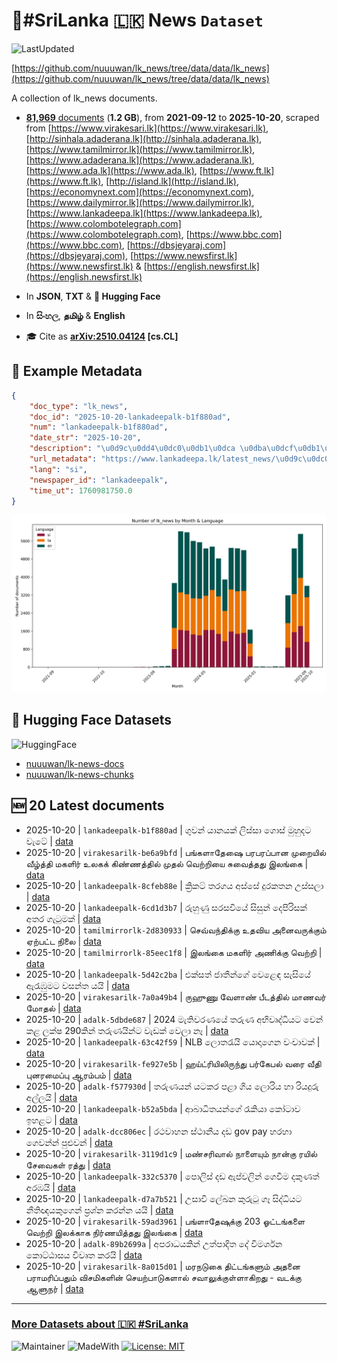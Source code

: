 # 📄#SriLanka 🇱🇰 News `Dataset`

![LastUpdated](https://img.shields.io/badge/last_updated-2025--10--21_02:18:00-green)

[https://github.com/nuuuwan/lk_news/tree/data/data/lk_news](https://github.com/nuuuwan/lk_news/tree/data/data/lk_news)

A collection of lk_news documents.

- [**81,969** documents](https://github.com/nuuuwan/lk_news/tree/data/data/lk_news) (**1.2 GB**), from **2021-09-12** to **2025-10-20**, scraped from [https://www.virakesari.lk](https://www.virakesari.lk), [http://sinhala.adaderana.lk](http://sinhala.adaderana.lk), [https://www.tamilmirror.lk](https://www.tamilmirror.lk), [https://www.adaderana.lk](https://www.adaderana.lk), [https://www.ada.lk](https://www.ada.lk), [https://www.ft.lk](https://www.ft.lk), [http://island.lk](http://island.lk), [https://economynext.com](https://economynext.com), [https://www.dailymirror.lk](https://www.dailymirror.lk), [https://www.lankadeepa.lk](https://www.lankadeepa.lk), [https://www.colombotelegraph.com](https://www.colombotelegraph.com), [https://www.bbc.com](https://www.bbc.com), [https://dbsjeyaraj.com](https://dbsjeyaraj.com), [https://www.newsfirst.lk](https://www.newsfirst.lk) & [https://english.newsfirst.lk](https://english.newsfirst.lk)

- In **JSON**, **TXT** & **🤗 Hugging Face**

- In **සිංහල**, **தமிழ்** & **English**

- 🎓 Cite as **[arXiv:2510.04124](https://arxiv.org/abs/2510.04124) [cs.CL]**

## 📝 Example Metadata

```json
{
    "doc_type": "lk_news",
    "doc_id": "2025-10-20-lankadeepalk-b1f880ad",
    "num": "lankadeepalk-b1f880ad",
    "date_str": "2025-10-20",
    "description": "\u0d9c\u0dd4\u0dc0\u0db1\u0dca \u0dba\u0dcf\u0db1\u0dba\u0d9a\u0dca \u0dbd\u0dd2\u0dc3\u0dca\u0dc3\u0dcf \u0d9c\u0ddc\u0dc3\u0dca \u0db8\u0dd4\u0dc4\u0dd4\u0daf\u0da7 \u0dc0\u0dd0\u0da7\u0dda",
    "url_metadata": "https://www.lankadeepa.lk/latest_news/\u0d9c\u0dc0\u0db1-\u0dba\u0db1\u0dba\u0d9a-\u0dbd\u0dc3\u0dc3-\u0d9c\u0dc3-\u0db8\u0dc4\u0daf\u0da7-\u0dc0\u0da7/1-681710",
    "lang": "si",
    "newspaper_id": "lankadeepalk",
    "time_ut": 1760981750.0
}
```

![Chart](https://raw.githubusercontent.com/nuuuwan/lk_news/refs/heads/data/data/lk_news/docs_by_month_and_lang.png)

## 🤗 Hugging Face Datasets

![HuggingFace](https://img.shields.io/badge/-HuggingFace-FDEE21?style=for-the-badge&logo=HuggingFace)

- [nuuuwan/lk-news-docs](https://huggingface.co/datasets/nuuuwan/lk-news-docs)
- [nuuuwan/lk-news-chunks](https://huggingface.co/datasets/nuuuwan/lk-news-chunks)

## 🆕 20 Latest documents

- 2025-10-20 | `lankadeepalk-b1f880ad` | ගුවන් යානයක් ලිස්සා ගොස් මුහුදට වැටේ | [data](https://github.com/nuuuwan/lk_news/tree/data/data/lk_news/2020s/2025/2025-10-20-lankadeepalk-b1f880ad)
- 2025-10-20 | `virakesarilk-be6a9bfd` | பங்களாதேஷை பரபரப்பான முறையில் வீழ்த்தி மகளிர் உலகக் கிண்ணத்தில் முதல் வெற்றியை சுவைத்தது இலங்கை | [data](https://github.com/nuuuwan/lk_news/tree/data/data/lk_news/2020s/2025/2025-10-20-virakesarilk-be6a9bfd)
- 2025-10-20 | `lankadeepalk-8cfeb88e` | ක්‍රිකට් තරගය අස්සේ දුරකතන උස්සලා | [data](https://github.com/nuuuwan/lk_news/tree/data/data/lk_news/2020s/2025/2025-10-20-lankadeepalk-8cfeb88e)
- 2025-10-20 | `lankadeepalk-6cd1d3b7` | රුහුණු සරසවියේ සිසුන් දෙපිරිසක් අතර ගැටුමක් | [data](https://github.com/nuuuwan/lk_news/tree/data/data/lk_news/2020s/2025/2025-10-20-lankadeepalk-6cd1d3b7)
- 2025-10-20 | `tamilmirrorlk-2d830933` | செவ்வந்திக்கு உதவிய அனைவருக்கும் ஏற்பட்ட நிலை | [data](https://github.com/nuuuwan/lk_news/tree/data/data/lk_news/2020s/2025/2025-10-20-tamilmirrorlk-2d830933)
- 2025-10-20 | `tamilmirrorlk-85eec1f8` | இலங்கை மகளிர் அணிக்கு வெற்றி | [data](https://github.com/nuuuwan/lk_news/tree/data/data/lk_news/2020s/2025/2025-10-20-tamilmirrorlk-85eec1f8)
- 2025-10-20 | `lankadeepalk-5d42c2ba` | එක්සත් ජාතීන්ගේ වෙළෙඳ සැසියේ ඇරැඹුමට වසන්ත යයි | [data](https://github.com/nuuuwan/lk_news/tree/data/data/lk_news/2020s/2025/2025-10-20-lankadeepalk-5d42c2ba)
- 2025-10-20 | `virakesarilk-7a0a49b4` | ருஹுணு வேளாண் பீடத்தில் மாணவர் மோதல் | [data](https://github.com/nuuuwan/lk_news/tree/data/data/lk_news/2020s/2025/2025-10-20-virakesarilk-7a0a49b4)
- 2025-10-20 | `adalk-5dbde687` | 2024 මැතිවරණයේ තරුණ අභිවෘද්ධියට වෙන් කළ ලක්ෂ 290කින් තරුණයින්ට වැඩක් වෙලා නෑ | [data](https://github.com/nuuuwan/lk_news/tree/data/data/lk_news/2020s/2025/2025-10-20-adalk-5dbde687)
- 2025-10-20 | `lankadeepalk-63c42f59` | NLB ලොතරැයි යොදාගෙන වංචාවක් | [data](https://github.com/nuuuwan/lk_news/tree/data/data/lk_news/2020s/2025/2025-10-20-lankadeepalk-63c42f59)
- 2025-10-20 | `virakesarilk-fe927e5b` | ஹய்ட்ரியிலிருந்து பர்கேபல் வரை வீதி புனரமைப்பு ஆரம்பம் | [data](https://github.com/nuuuwan/lk_news/tree/data/data/lk_news/2020s/2025/2025-10-20-virakesarilk-fe927e5b)
- 2025-10-20 | `adalk-f577930d` | තරුණයන් යටකර පළා ගිය ලොරිය හා රියදුරු අල්ලයි | [data](https://github.com/nuuuwan/lk_news/tree/data/data/lk_news/2020s/2025/2025-10-20-adalk-f577930d)
- 2025-10-20 | `lankadeepalk-b52a5bda` | ආබාධිතයන්ගේ රැකියා කෝටාව ඉහළට | [data](https://github.com/nuuuwan/lk_news/tree/data/data/lk_news/2020s/2025/2025-10-20-lankadeepalk-b52a5bda)
- 2025-10-20 | `adalk-dcc806ec` | රථවාහන ස්ථානීය දඩ gov pay හරහා ගෙවන්න් පුළුවන් | [data](https://github.com/nuuuwan/lk_news/tree/data/data/lk_news/2020s/2025/2025-10-20-adalk-dcc806ec)
- 2025-10-20 | `virakesarilk-3119d1c9` | மண்சரிவால் நாளையும் நான்கு ரயில் சேவைகள் ரத்து | [data](https://github.com/nuuuwan/lk_news/tree/data/data/lk_news/2020s/2025/2025-10-20-virakesarilk-3119d1c9)
- 2025-10-20 | `lankadeepalk-332c5370` | පොලිස් දඩ ඇප්වලින් ගෙවීම දකුණත් අරඹයි | [data](https://github.com/nuuuwan/lk_news/tree/data/data/lk_news/2020s/2025/2025-10-20-lankadeepalk-332c5370)
- 2025-10-20 | `lankadeepalk-d7a7b521` | උසාවි ලේඛන කුරුටු ගෑ සිද්ධියට නීතිඥයකුගෙන් ප්‍රශ්න කරන්න යයි | [data](https://github.com/nuuuwan/lk_news/tree/data/data/lk_news/2020s/2025/2025-10-20-lankadeepalk-d7a7b521)
- 2025-10-20 | `virakesarilk-59ad3961` | பங்ளாதேஷுக்கு 203 ஓட்டங்களை வெற்றி இலக்காக நிர்ணயித்தது இலங்கை | [data](https://github.com/nuuuwan/lk_news/tree/data/data/lk_news/2020s/2025/2025-10-20-virakesarilk-59ad3961)
- 2025-10-20 | `adalk-89b2699a` | අපරාධයකින් උත්පාදිත දේ විමර්ශන කොට්ඨාසය විවෘත කරයි | [data](https://github.com/nuuuwan/lk_news/tree/data/data/lk_news/2020s/2025/2025-10-20-adalk-89b2699a)
- 2025-10-20 | `virakesarilk-8a015d01` | மரநடுகை திட்டங்களும் அதனை பராமரிப்பதும் விசமிகளின் செயற்பாடுகளால் சவாலுக்குள்ளாகிறது - வடக்கு ஆளுநர் | [data](https://github.com/nuuuwan/lk_news/tree/data/data/lk_news/2020s/2025/2025-10-20-virakesarilk-8a015d01)

---

### [More Datasets about 🇱🇰 #SriLanka](https://github.com/nuuuwan/lk_datasets)

![Maintainer](https://img.shields.io/badge/maintainer-nuuuwan-red)
![MadeWith](https://img.shields.io/badge/made_with-python-blue)
[![License: MIT](https://img.shields.io/badge/License-MIT-yellow.svg)](https://opensource.org/licenses/MIT)
